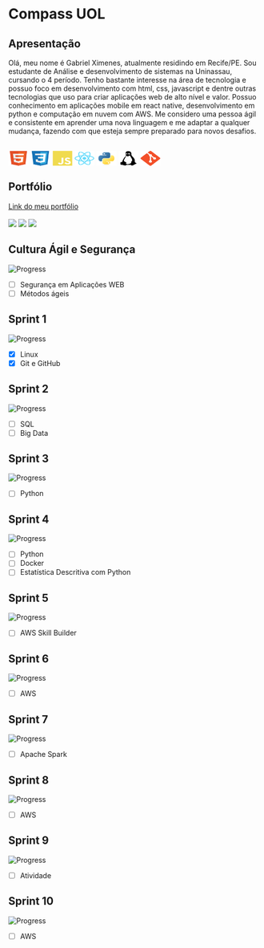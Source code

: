 # Compass UOL

## Apresentação

Olá, meu nome é Gabriel Ximenes, atualmente residindo em Recife/PE. Sou estudante de Análise e desenvolvimento de sistemas na Uninassau, cursando o 4 período. Tenho bastante interesse na área de tecnologia e possuo foco em desenvolvimento com html, css, javascript e dentre outras tecnologias que uso para criar aplicações web de alto nível e valor. Possuo conhecimento em aplicações mobile em react native, desenvolvimento em python e computação em nuvem com AWS. 
Me considero uma pessoa ágil e consistente em aprender uma nova linguagem e me adaptar a qualquer mudança, fazendo com que esteja sempre preparado para novos desafios.

<div style="display: inline_block"><br>
  <img align="center" alt="HTML" height="30" width="40" src="https://raw.githubusercontent.com/devicons/devicon/master/icons/html5/html5-original.svg">
  <img align="center" alt="CSS" height="30" width="40" src="https://raw.githubusercontent.com/devicons/devicon/master/icons/css3/css3-original.svg">
  <img align="center" alt="Js" height="30" width="40" src="https://raw.githubusercontent.com/devicons/devicon/master/icons/javascript/javascript-plain.svg">
  <img align="center" alt="REACT" height="30" width="40" src="https://raw.githubusercontent.com/devicons/devicon/master/icons/react/react-original.svg">
  <img align="center" alt="PYTHON" height="30" width="40" src="https://raw.githubusercontent.com/devicons/devicon/master/icons/python/python-original.svg">
  <img align="center" alt="LINUX" height="30" width="40" src="https://raw.githubusercontent.com/devicons/devicon/master/icons/linux/linux-plain.svg">
  <img align="center" alt="GIT" height="30" width="40" src="https://raw.githubusercontent.com/devicons/devicon/master/icons/git/git-plain.svg">
</div>

## Portfólio

[Link do meu portfólio](https://gabrielxbc00.github.io/)
<br>
<br>
<a href="https://instagram.com/gabrielximenes13" target="_blank"><img src="https://img.shields.io/badge/-Instagram-%23E4405F?style=for-the-badge&logo=instagram&logoColor=white" target="_blank"></a> 
  <a href = "ximenesbc2004@gmail.com"><img src="https://img.shields.io/badge/-Gmail-%23333?style=for-the-badge&logo=gmail&logoColor=white" target="_blank"></a>
  <a href="" target="_blank"><img src="https://img.shields.io/badge/-LinkedIn-%230077B5?style=for-the-badge&logo=linkedin&logoColor=white" target="_blank"></a> 

## Cultura Ágil e Segurança

![Progress](https://progress-bar.dev/10/)

- [ ] Segurança em Aplicações WEB
- [ ] Métodos ágeis

## Sprint 1

![Progress](https://progress-bar.dev/100/)

- [x] Linux
- [x] Git e GitHub

## Sprint 2

![Progress](https://progress-bar.dev/0/)

- [ ] SQL 
- [ ] Big Data 

## Sprint 3

![Progress](https://progress-bar.dev/0/)

- [ ] Python

## Sprint 4

![Progress](https://progress-bar.dev/0/)

- [ ] Python 
- [ ] Docker
- [ ] Estatística Descritiva com Python

## Sprint 5

![Progress](https://progress-bar.dev/0/)

- [ ] AWS Skill Builder

## Sprint 6

![Progress](https://progress-bar.dev/0/)

- [ ] AWS

## Sprint 7

![Progress](https://progress-bar.dev/0/)

- [ ] Apache Spark

## Sprint 8

![Progress](https://progress-bar.dev/0/)

- [ ] AWS

## Sprint 9

![Progress](https://progress-bar.dev/0/)

 - [ ] Atividade

## Sprint 10

![Progress](https://progress-bar.dev/0/)

- [ ] AWS
